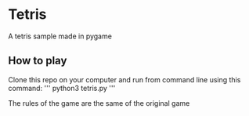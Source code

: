 # Tetris
A tetris sample made in pygame

## How to play
Clone this repo on your computer and run from command line using this command:
'''
python3 tetris.py
'''

The rules of the game are the same of the original game
